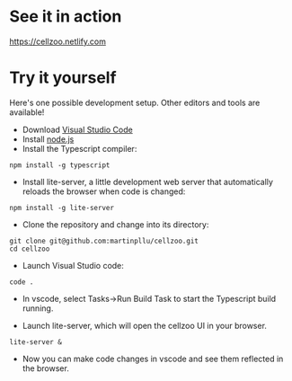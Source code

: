 # See it in action

<a href="https://cellzoo.netlify.com">https://cellzoo.netlify.com</a>

# Try it yourself

Here's one possible development setup. Other editors and tools are available!

* Download [Visual Studio Code](https://code.visualstudio.com)
* Install [node.js](https://nodejs.org/en/download/)
* Install the Typescript compiler:

```
npm install -g typescript
```

* Install lite-server, a little development web server that automatically reloads the browser when code is changed:

```
npm install -g lite-server
```

* Clone the repository and change into its directory:

```
git clone git@github.com:martinpllu/cellzoo.git
cd cellzoo
```

* Launch Visual Studio code:

```
code . 
```

* In vscode, select Tasks->Run Build Task to start the Typescript build running.

* Launch lite-server, which will open the cellzoo UI in your browser.
```
lite-server &       
```
* Now you can make code changes in vscode and see them reflected in the browser.



